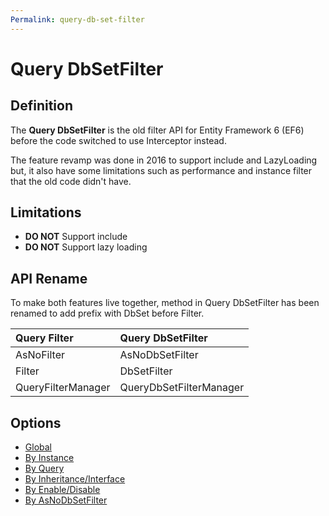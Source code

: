```yaml
---
Permalink: query-db-set-filter
---
```


# Query DbSetFilter

## Definition

The **Query DbSetFilter** is the old filter API for Entity Framework 6 (EF6) before the code switched to use Interceptor instead.

The feature revamp was done in 2016 to support include and LazyLoading but, it also have some limitations such as performance and instance filter that the old code didn't have.

## Limitations

 - **DO NOT** Support include
 - **DO NOT** Support lazy loading

## API Rename

To make both features live together, method in Query DbSetFilter has been renamed to add prefix with DbSet before Filter.

|Query Filter	|Query DbSetFilter |
|:------------- |:---------------- |
|AsNoFilter	|AsNoDbSetFilter|
|Filter	|DbSetFilter|
|QueryFilterManager	|QueryDbSetFilterManager|

## Options

 - [Global](options/ef6-query-db-set-filter-global.md)
 - [By Instance](options/ef6-query-db-set-filter-by-instance.md)
 - [By Query](options/ef6-query-db-set-filter-by-query.md)
 - [By Inheritance/Interface](options/ef6-query-db-set-filter-by-inheritance-interface.md)
 - [By Enable/Disable](options/ef6-query-db-set-filter-by-enable-disable.md)
 - [By AsNoDbSetFilter](options/ef6-query-db-set-filter-by-as-no-db-set-filter.md)
